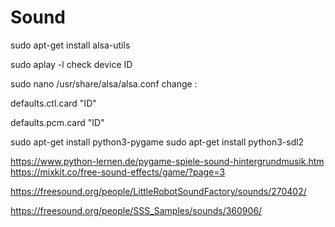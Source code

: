 # Sound

sudo apt-get install alsa-utils

sudo aplay -l check device ID 

sudo nano /usr/share/alsa/alsa.conf
change :

defaults.ctl.card "ID"

defaults.pcm.card "ID"

sudo apt-get install python3-pygame
sudo apt-get install python3-sdl2

https://www.python-lernen.de/pygame-spiele-sound-hintergrundmusik.htm
https://mixkit.co/free-sound-effects/game/?page=3


https://freesound.org/people/LittleRobotSoundFactory/sounds/270402/


https://freesound.org/people/SSS_Samples/sounds/360906/